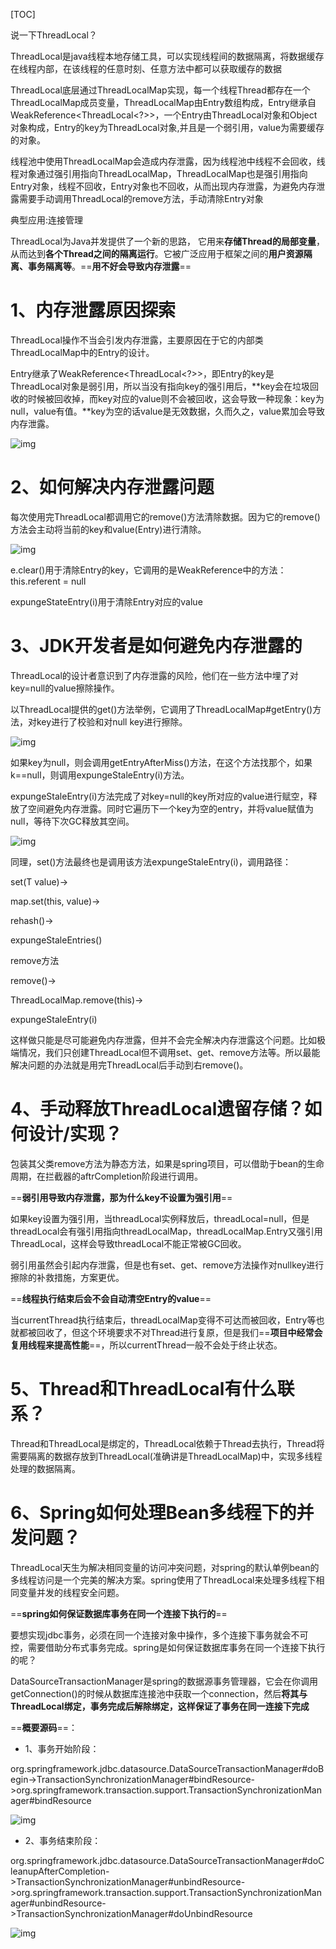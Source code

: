 [TOC]

说一下ThreadLocal？

ThreadLocal是java线程本地存储工具，可以实现线程间的数据隔离，将数据缓存在线程内部，在该线程的任意时刻、任意方法中都可以获取缓存的数据

ThreadLocal底层通过ThreadLocalMap实现，每一个线程Thread都存在一个ThreadLocalMap成员变量，ThreadLocalMap由Entry数组构成，Entry继承自WeakReference<ThreadLocal<?>>，一个Entry由ThreadLocal对象和Object对象构成，Entry的key为ThreadLocal对象,并且是一个弱引用，value为需要缓存的对象。

线程池中使用ThreadLocalMap会造成内存泄露，因为线程池中线程不会回收，线程对象通过强引用指向ThreadLocalMap，ThreadLocalMap也是强引用指向Entry对象，线程不回收，Entry对象也不回收，从而出现内存泄露，为避免内存泄露需要手动调用ThreadLocal的remove方法，手动清除Entry对象

典型应用:连接管理



ThreadLocal为Java并发提供了一个新的思路， 它用来**存储Thread的局部变量**， 从而达到**各个Thread之间的隔离运行**。它被广泛应用于框架之间的**用户资源隔离、事务隔离等**。==**用不好会导致内存泄露**==

# 1、内存泄露原因探索

ThreadLocal操作不当会引发内存泄露，主要原因在于它的内部类ThreadLocalMap中的Entry的设计。

Entry继承了WeakReference<ThreadLocal<?>>，即Entry的key是ThreadLocal对象是弱引用，所以当没有指向key的强引用后，**key会在垃圾回收的时候被回收掉，而key对应的value则不会被回收，这会导致一种现象：key为null，value有值。**key为空的话value是无效数据，久而久之，value累加会导致内存泄露。

![img](https://raw.githubusercontent.com/lission/markdownPics/main/java/threadLocal-entry.webp)

# 2、如何解决内存泄露问题

每次使用完ThreadLocal都调用它的remove()方法清除数据。因为它的remove()方法会主动将当前的key和value(Entry)进行清除。

![img](https://raw.githubusercontent.com/lission/markdownPics/main/java/threadLocal-remove.webp)

e.clear()用于清除Entry的key，它调用的是WeakReference中的方法：this.referent = null

expungeStateEntry(i)用于清除Entry对应的value

# 3、JDK开发者是如何避免内存泄露的

ThreadLocal的设计者意识到了内存泄露的风险，他们在一些方法中埋了对key=null的value擦除操作。

以ThreadLocal提供的get()方法举例，它调用了ThreadLocalMap#getEntry()方法，对key进行了校验和对null key进行擦除。

![img](https://raw.githubusercontent.com/lission/markdownPics/main/java/threadlocal-key-remove.webp)

如果key为null，则会调用getEntryAfterMiss()方法，在这个方法找那个，如果k==null，则调用expungeStaleEntry(i)方法。

expungeStaleEntry(i)方法完成了对key=null的key所对应的value进行赋空，释放了空间避免内存泄露。同时它遍历下一个key为空的entry，并将value赋值为null，等待下次GC释放其空间。

![img](https://raw.githubusercontent.com/lission/markdownPics/main/java/threadlocal-remove-value.webp)

同理，set()方法最终也是调用该方法expungeStaleEntry(i)，调用路径：

set(T value)->

map.set(this, value)->

rehash()->

expungeStaleEntries()

remove方法

remove()->

ThreadLocalMap.remove(this)->

expungeStaleEntry(i)

这样做只能是尽可能避免内存泄露，但并不会完全解决内存泄露这个问题。比如极端情况，我们只创建ThreadLocal但不调用set、get、remove方法等。所以最能解决问题的办法就是用完ThreadLocal后手动到右remove()。

# 4、手动释放ThreadLocal遗留存储？如何设计/实现？

包装其父类remove方法为静态方法，如果是spring项目，可以借助于bean的生命周期，在拦截器的aftrCompletion阶段进行调用。

==**弱引用导致内存泄露，那为什么key不设置为强引用**==

如果key设置为强引用，当threadLocal实例释放后，threadLocal=null，但是threadLocal会有强引用指向threadLocalMap，threadLocalMap.Entry又强引用ThreadLocal，这样会导致threadLocal不能正常被GC回收。

弱引用虽然会引起内存泄露，但是也有set、get、remove方法操作对nullkey进行擦除的补救措施，方案更优。

==**线程执行结束后会不会自动清空Entry的value**==

当currentThread执行结束后，threadLocalMap变得不可达而被回收，Entry等也就都被回收了，但这个环境要求不对Thread进行复原，但是我们==**项目中经常会复用线程来提高性能**==，所以currentThread一般不会处于终止状态。

# 5、Thread和ThreadLocal有什么联系？

Thread和ThreadLocal是绑定的，ThreadLocal依赖于Thread去执行，Thread将需要隔离的数据存放到ThreadLocal(准确讲是ThreadLocalMap)中，实现多线程处理的数据隔离。

# 6、Spring如何处理Bean多线程下的并发问题？

ThreadLocal天生为解决相同变量的访问冲突问题，对spring的默认单例bean的多线程访问是一个完美的解决方案。spring使用了ThreadLocal来处理多线程下相同变量并发的线程安全问题。

==**spring如何保证数据库事务在同一个连接下执行的**==

要想实现jdbc事务，必须在同一个连接对象中操作，多个连接下事务就会不可控，需要借助分布式事务完成。spring是如何保证数据库事务在同一个连接下执行的呢？

DataSourceTransactionManager是spring的数据源事务管理器，它会在你调用getConnection()的时候从数据库连接池中获取一个connection，然后**将其与ThreadLocal绑定，事务完成后解除绑定，这样保证了事务在同一连接下完成**

==**概要源码**==：

- 1、事务开始阶段：

org.springframework.jdbc.datasource.DataSourceTransactionManager#doBegin->TransactionSynchronizationManager#bindResource->org.springframework.transaction.support.TransactionSynchronizationManager#bindResource

![img](https://raw.githubusercontent.com/lission/markdownPics/main/java/transaction-start.webp)

- 2、事务结束阶段：

org.springframework.jdbc.datasource.DataSourceTransactionManager#doCleanupAfterCompletion->TransactionSynchronizationManager#unbindResource->org.springframework.transaction.support.TransactionSynchronizationManager#unbindResource->TransactionSynchronizationManager#doUnbindResource

![img](https://raw.githubusercontent.com/lission/markdownPics/main/java/transaction-end.webp)